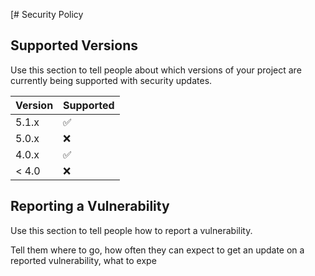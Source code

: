 [# Security Policy

## Supported Versions

Use this section to tell people about which versions of your project are
currently being supported with security updates.

| Version | Supported          |
| ------- | ------------------ |
| 5.1.x   | :white_check_mark: |
| 5.0.x   | :x:                |
| 4.0.x   | :white_check_mark: |
| < 4.0   | :x:                |

  ## Reporting a Vulnerability
  
  Use this section to tell people how to report a vulnerability.
  
  Tell them where to go, how often they can expect to get an update on a
  reported vulnerability, what to expe